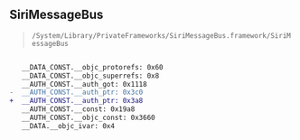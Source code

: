 ## SiriMessageBus

> `/System/Library/PrivateFrameworks/SiriMessageBus.framework/SiriMessageBus`

```diff

   __DATA_CONST.__objc_protorefs: 0x60
   __DATA_CONST.__objc_superrefs: 0x8
   __AUTH_CONST.__auth_got: 0x1118
-  __AUTH_CONST.__auth_ptr: 0x3c0
+  __AUTH_CONST.__auth_ptr: 0x3a8
   __AUTH_CONST.__const: 0x19a8
   __AUTH_CONST.__objc_const: 0x3660
   __DATA.__objc_ivar: 0x4

```
